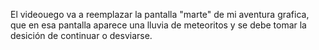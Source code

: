 El videouego va a reemplazar la pantalla "marte" de mi aventura grafica, que en esa pantalla aparece una lluvia de meteoritos y se debe tomar la desición de continuar o desviarse.
